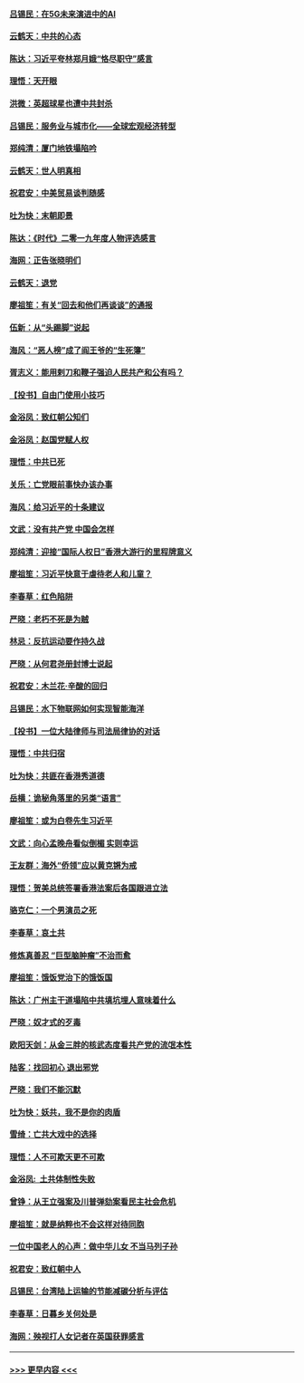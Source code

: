 #### [吕锡民：在5G未来演进中的AI](../pages/nsc993/n11730010.md?t=12190201) 
#### [云鹤天：中共的心态](../pages/nsc993/n11729906.md?t=12190201) 
#### [陈达：习近平夸林郑月娥“恪尽职守”感言](../pages/nsc993/n11729881.md?t=12190201) 
#### [理悟：天开眼](../pages/nsc993/n11729699.md?t=12190201) 
#### [洪微：英超球星也遭中共封杀](../pages/nsc993/n11727243.md?t=12190201) 
#### [吕锡民：服务业与城市化——全球宏观经济转型](../pages/nsc993/n11725845.md?t=12190201) 
#### [郑纯清：厦门地铁塌陷吟](../pages/nsc993/n11725813.md?t=12190201) 
#### [云鹤天：世人明真相](../pages/nsc993/n11725621.md?t=12190201) 
#### [祝君安：中美贸易谈判随感](../pages/nsc993/n11725609.md?t=12190201) 
#### [吐为快：末朝即景](../pages/nsc993/n11723365.md?t=12190201) 
#### [陈达：《时代》二零一九年度人物评选感言](../pages/nsc993/n11723337.md?t=12190201) 
#### [海网：正告张晓明们](../pages/nsc993/n11723228.md?t=12190201) 
#### [云鹤天：退党](../pages/nsc993/n11723056.md?t=12190201) 
#### [廖祖笙：有关“回去和他们再谈谈”的通报](../pages/nsc993/n11722442.md?t=12190201) 
#### [伍新：从“头踢脚”说起](../pages/nsc993/n11722429.md?t=12190201) 
#### [海风：“恶人榜”成了阎王爷的“生死簿”](../pages/nsc993/n11722272.md?t=12190201) 
#### [胥志义：能用剌刀和鞭子强迫人民共产和公有吗？](../pages/nsc993/n11720569.md?t=12190201) 
#### [【投书】自由门使用小技巧](../pages/nsc993/n11720180.md?t=12190201) 
#### [金浴凤：致红朝公知们](../pages/nsc993/n11720563.md?t=12190201) 
#### [金浴凤：赵国党赋人权](../pages/nsc993/n11720533.md?t=12190201) 
#### [理悟：中共已死](../pages/nsc993/n11720233.md?t=12190201) 
#### [关乐：亡党眼前事快办该办事](../pages/nsc993/n11719160.md?t=12190201) 
#### [海风：给习近平的十条建议](../pages/nsc993/n11717616.md?t=12190201) 
#### [文武：没有共产党 中国会怎样](../pages/nsc993/n11717584.md?t=12190201) 
#### [郑纯清：迎接“国际人权日”香港大游行的里程牌意义](../pages/nsc993/n11717417.md?t=12190201) 
#### [廖祖笙：习近平快意于虐待老人和儿童？](../pages/nsc993/n11715313.md?t=12190201) 
#### [李春草：红色陷阱](../pages/nsc993/n11715029.md?t=12190201) 
#### [严晓：老朽不死是为贼](../pages/nsc993/n11712910.md?t=12190201) 
#### [林忌：反抗运动要作持久战](../pages/nsc993/n11712623.md?t=12190201) 
#### [严晓：从何君尧册封博士说起](../pages/nsc993/n11712465.md?t=12190201) 
#### [祝君安：木兰花·辛酸的回归](../pages/nsc993/n11712381.md?t=12190201) 
#### [吕锡民：水下物联网如何实现智能海洋](../pages/nsc993/n11711158.md?t=12190201) 
#### [【投书】一位大陆律师与司法局律协的对话](../pages/nsc993/n11709675.md?t=12190201) 
#### [理悟：中共归宿](../pages/nsc993/n11710059.md?t=12190201) 
#### [吐为快：共匪在香港秀道德](../pages/nsc993/n11709979.md?t=12190201) 
#### [岳横：诡秘角落里的另类“语言”](../pages/nsc993/n11709792.md?t=12190201) 
#### [廖祖笙：或为白卷先生习近平](../pages/nsc993/n11708330.md?t=12190201) 
#### [文武：向心孟晚舟看似倒楣 实则幸运](../pages/nsc993/n11708236.md?t=12190201) 
#### [王友群：海外“侨领”应以黄克锵为戒](../pages/nsc993/n11706176.md?t=12190201) 
#### [理悟：贺美总统签署香港法案后各国跟进立法](../pages/nsc993/n11706853.md?t=12190201) 
#### [骆克仁：一个男演员之死](../pages/nsc993/n11706677.md?t=12190201) 
#### [李春草：哀土共](../pages/nsc993/n11706255.md?t=12190201) 
#### [修炼真善忍 “巨型脑肿瘤”不治而愈](../pages/nsc993/n11705340.md?t=12190201) 
#### [廖祖笙：饿饭党治下的饿饭国](../pages/nsc993/n11705085.md?t=12190201) 
#### [陈达：广州主干道塌陷中共填坑埋人意味着什么](../pages/nsc993/n11705046.md?t=12190201) 
#### [严晓：奴才式的歹毒](../pages/nsc993/n11704826.md?t=12190201) 
#### [欧阳天剑：从金三胖的核武态度看共产党的流氓本性](../pages/nsc993/n11702238.md?t=12190201) 
#### [陆客：找回初心 退出邪党](../pages/nsc993/n11702213.md?t=12190201) 
#### [严晓：我们不能沉默](../pages/nsc993/n11702110.md?t=12190201) 
#### [吐为快：妖共，我不是你的肉盾](../pages/nsc993/n11701366.md?t=12190201) 
#### [雪绮：亡共大戏中的选择](../pages/nsc993/n11699922.md?t=12190201) 
#### [理悟：人不可欺天更不可欺](../pages/nsc993/n11699657.md?t=12190201) 
#### [金浴凤:  土共体制性失败](../pages/nsc993/n11699361.md?t=12190201) 
#### [曾铮：从王立强案及川普弹劾案看民主社会危机](../pages/nsc993/n11699318.md?t=12190201) 
#### [廖祖笙：就是纳粹也不会这样对待同胞](../pages/nsc993/n11697658.md?t=12190201) 
#### [一位中国老人的心声：做中华儿女 不当马列子孙](../pages/nsc993/n11697525.md?t=12190201) 
#### [祝君安：致红朝中人](../pages/nsc993/n11697518.md?t=12190201) 
#### [吕锡民：台湾陆上运输的节能减碳分析与评估](../pages/nsc993/n11694983.md?t=12190201) 
#### [李春草：日暮乡关何处是](../pages/nsc993/n11694805.md?t=12190201) 
#### [海网：殃视打人女记者在英国获罪感言](../pages/nsc993/n11693832.md?t=12190201) 

----
#### [ >>> 更早内容 <<< ](../indexes/nsc993-earlier.md)
